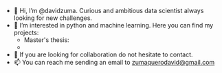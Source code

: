 - 👋 Hi, I’m @davidzuma. Curious and ambitious data scientist always looking for new challenges.
- 👀 I’m interested in python and machine learning. Here you can find my projects:
    * Master's thesis:
    * 
- 💞️ If you are looking for collaboration do not hesitate to contact.
- 📫 You can reach me sending an email to zumaquerodavid@gmail.com

<!---
davidzuma/davidzuma is a ✨ special ✨ repository because its `README.md` (this file) appears on your GitHub profile.
You can click the Preview link to take a look at your changes.
--->
